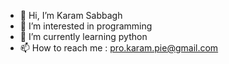 - 👋 Hi, I’m Karam Sabbagh
- 👀 I’m interested in programming
- 🌱 I’m currently learning python
- 📫 How to reach me : pro.karam.pie@gmail.com

<!---
pro-karam/pro-karam is a ✨ special ✨ repository because its `README.md` (this file) appears on your GitHub profile.
You can click the Preview link to take a look at your changes.
--->
